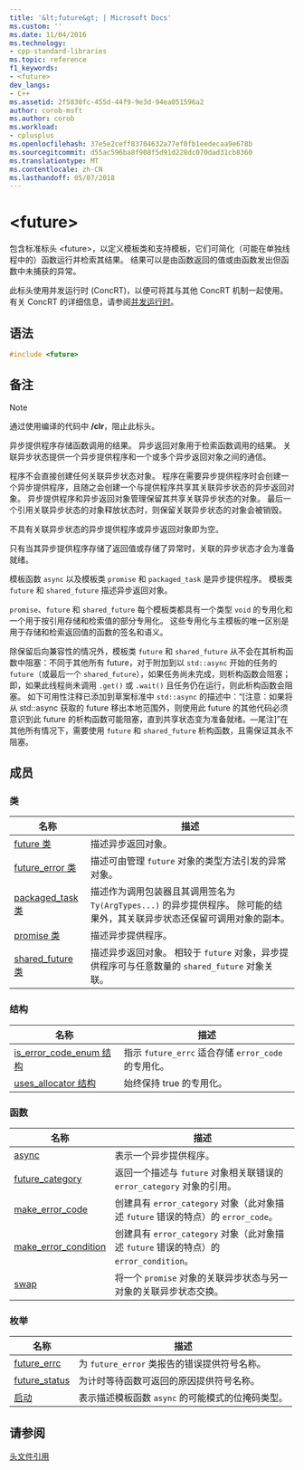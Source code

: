 ```yaml
---
title: '&lt;future&gt; | Microsoft Docs'
ms.custom: ''
ms.date: 11/04/2016
ms.technology:
- cpp-standard-libraries
ms.topic: reference
f1_keywords:
- <future>
dev_langs:
- C++
ms.assetid: 2f5830fc-455d-44f9-9e3d-94ea051596a2
author: corob-msft
ms.author: corob
ms.workload:
- cplusplus
ms.openlocfilehash: 37e5e2ceff83704632a77ef0fb1eedecaa9e678b
ms.sourcegitcommit: d55ac596ba8f908f5d91d228dc070dad31cb8360
ms.translationtype: MT
ms.contentlocale: zh-CN
ms.lasthandoff: 05/07/2018
---
```

# <a name="ltfuturegt"></a>&lt;future&gt;

包含标准标头 \<future>，以定义模板类和支持模板，它们可简化（可能在单独线程中的）函数运行并检索其结果。 结果可以是由函数返回的值或由函数发出但函数中未捕获的异常。

此标头使用并发运行时 (ConcRT)，以便可将其与其他 ConcRT 机制一起使用。 有关 ConcRT 的详细信息，请参阅[并发运行时](../parallel/concrt/concurrency-runtime.md)。

## <a name="syntax"></a>语法

```cpp
#include <future>
```

## <a name="remarks"></a>备注

> [!NOTE]
> 通过使用编译的代码中 **/clr**，阻止此标头。

异步提供程序存储函数调用的结果。 异步返回对象用于检索函数调用的结果。 关联异步状态提供一个异步提供程序和一个或多个异步返回对象之间的通信。

程序不会直接创建任何关联异步状态对象。 程序在需要异步提供程序时会创建一个异步提供程序，且随之会创建一个与提供程序共享其关联异步状态的异步返回对象。 异步提供程序和异步返回对象管理保留其共享关联异步状态的对象。 最后一个引用关联异步状态的对象释放状态时，则保留关联异步状态的对象会被销毁。

不具有关联异步状态的异步提供程序或异步返回对象即为空。

只有当其异步提供程序存储了返回值或存储了异常时，关联的异步状态才会为准备就绪。

模板函数 `async` 以及模板类 `promise` 和 `packaged_task` 是异步提供程序。 模板类 `future` 和 `shared_future` 描述异步返回对象。

`promise`、`future` 和 `shared_future` 每个模板类都具有一个类型 `void` 的专用化和一个用于按引用存储和检索值的部分专用化。 这些专用化与主模板的唯一区别是用于存储和检索返回值的函数的签名和语义。

除保留后向兼容性的情况外，模板类 `future` 和 `shared_future` 从不会在其析构函数中阻塞：不同于其他所有 future，对于附加到以 `std::async` 开始的任务的 `future`（或最后一个 `shared_future`），如果任务尚未完成，则析构函数会阻塞；即，如果此线程尚未调用 `.get()` 或 `.wait()` 且任务仍在运行，则此析构函数会阻塞。 如下可用性注释已添加到草案标准中 `std::async` 的描述中：“[注意：如果将从 std::async 获取的 future 移出本地范围外，则使用此 future 的其他代码必须意识到此 future 的析构函数可能阻塞，直到共享状态变为准备就绪。—尾注]”在其他所有情况下，需要使用 `future` 和 `shared_future` 析构函数，且需保证其永不阻塞。

## <a name="members"></a>成员

### <a name="classes"></a>类

|名称|描述|
|----------|-----------------|
|[future 类](../standard-library/future-class.md)|描述异步返回对象。|
|[future_error 类](../standard-library/future-error-class.md)|描述可由管理 `future` 对象的类型方法引发的异常对象。|
|[packaged_task 类](../standard-library/packaged-task-class.md)|描述作为调用包装器且其调用签名为 `Ty(ArgTypes...)` 的异步提供程序。 除可能的结果外，其关联异步状态还保留可调用对象的副本。|
|[promise 类](../standard-library/promise-class.md)|描述异步提供程序。|
|[shared_future 类](../standard-library/shared-future-class.md)|描述异步返回对象。 相较于 `future` 对象，异步提供程序可与任意数量的 `shared_future` 对象关联。|

### <a name="structures"></a>结构

|名称|描述|
|----------|-----------------|
|[is_error_code_enum 结构](../standard-library/is-error-code-enum-structure.md)|指示 `future_errc` 适合存储 `error_code` 的专用化。|
|[uses_allocator 结构](../standard-library/uses-allocator-structure.md)|始终保持 true 的专用化。|

### <a name="functions"></a>函数

|名称|描述|
|----------|-----------------|
|[async](../standard-library/future-functions.md#async)|表示一个异步提供程序。|
|[future_category](../standard-library/future-functions.md#future_category)|返回一个描述与 `future` 对象相关联错误的 `error_category` 对象的引用。|
|[make_error_code](../standard-library/future-functions.md#make_error_code)|创建具有 `error_category` 对象（此对象描述 `future` 错误的特点）的 `error_code`。|
|[make_error_condition](../standard-library/future-functions.md#make_error_condition)|创建具有 `error_category` 对象（此对象描述 `future` 错误的特点）的 `error_condition`。|
|[swap](../standard-library/future-functions.md#swap)|将一个 `promise` 对象的关联异步状态与另一对象的关联异步状态交换。|

### <a name="enumerations"></a>枚举

|名称|描述|
|----------|-----------------|
|[future_errc](../standard-library/future-enums.md#future_errc)|为 `future_error` 类报告的错误提供符号名称。|
|[future_status](../standard-library/future-enums.md#future_status)|为计时等待函数可返回的原因提供符号名称。|
|[启动](../standard-library/future-enums.md#launch)|表示描述模板函数 `async` 的可能模式的位掩码类型。|

## <a name="see-also"></a>请参阅

[头文件引用](../standard-library/cpp-standard-library-header-files.md)<br/>
